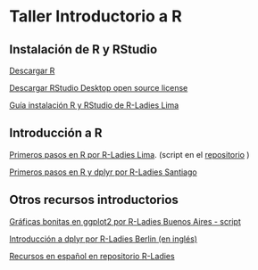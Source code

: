 # Taller Introductorio a R



## Instalación de R y RStudio

[Descargar R](https://cloud.r-project.org/)

[Descargar RStudio Desktop open source license](https://www.rstudio.com/products/rstudio/download/)

[Guía instalación R y RStudio de R-Ladies Lima](https://github.com/rladies/meetup-presentations_lima/blob/master/20180315-RLadiesLima-Meetup2/Instalaci%C3%B3n%20R%20y%20RStudio%20(Tutorial).pdf)

## Introducción a R

[Primeros pasos en R por R-Ladies Lima](https://github.com/rladies/meetup-presentations_lima/blob/master/20180315-RLadiesLima-Meetup2/RLadiesLima-Meetup2-PrimerosPasosR.pdf). (script en el [repositorio](https://github.com/rladies/meetup-presentations_lima/blob/master/20180315-RLadiesLima-Meetup2/Script-General.R) )

[Primeros pasos en R y dplyr por R-Ladies Santiago](https://github.com/rivaquiroga/RLadies-Santiago/blob/master/2018-04_taller_primeros_pasos_en_R.Rmdhttps://github.com/rivaquiroga/RLadies-Santiago/blob/master/2018-04_taller_primeros_pasos_en_R.Rmd)


## Otros recursos introductorios

[Gráficas bonitas en ggplot2 por R-Ladies Buenos Aires - script](https://github.com/rladies/meetup-presentations_buenosaires/blob/master/2017-05-27-Segundo-evento-Taller-Ciencia-de-Datos/Taller_R4DS_Parte_I.R)

[Introducción a dplyr por R-Ladies Berlin (en inglés) ](https://github.com/rladies/meetup-presentations_berlin/blob/master/2017-05_DRYprogramming_dplyr/TutorialFiles/dplyr_tutorial.rmd)

[Recursos en español en repositorio R-Ladies](https://github.com/rladies/recursos_en_espanol)
